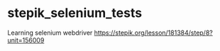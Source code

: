 # stepik_selenium_tests
Learning selenium webdriver
https://stepik.org/lesson/181384/step/8?unit=156009

